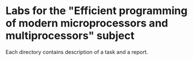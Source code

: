 # Labs for the "Efficient programming of modern microprocessors and multiprocessors" subject
Each directory contains description of a task and a report.
